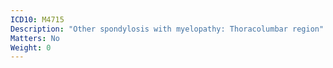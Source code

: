 ```yaml
---
ICD10: M4715
Description: "Other spondylosis with myelopathy: Thoracolumbar region"
Matters: No
Weight: 0
---
```

